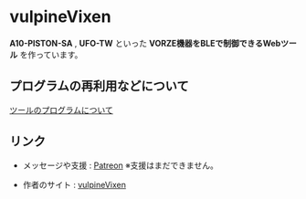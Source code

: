 # vulpineVixen

**A10-PISTON-SA** , **UFO-TW** といった
**VORZE機器をBLEで制御できるWebツール**
を作っています。

## プログラムの再利用などについて

[ツールのプログラムについて](https://vulpine-vixen.github.io/vulpine-vixen/)

## リンク

- メッセージや支援 : [Patreon](https://www.patreon.com/c/vulpine_vixen)
※支援はまだできません。

- 作者のサイト : [vulpineVixen](https://vulpine-vixen.com/)
